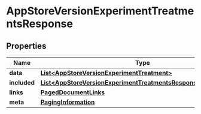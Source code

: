 

# AppStoreVersionExperimentTreatmentsResponse


## Properties

| Name | Type | Description | Notes |
|------------ | ------------- | ------------- | -------------|
|**data** | [**List&lt;AppStoreVersionExperimentTreatment&gt;**](AppStoreVersionExperimentTreatment.md) |  |  |
|**included** | [**List&lt;AppStoreVersionExperimentTreatmentsResponseIncludedInner&gt;**](AppStoreVersionExperimentTreatmentsResponseIncludedInner.md) |  |  [optional] |
|**links** | [**PagedDocumentLinks**](PagedDocumentLinks.md) |  |  |
|**meta** | [**PagingInformation**](PagingInformation.md) |  |  [optional] |



